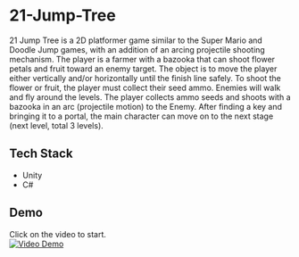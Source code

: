 # 21-Jump-Tree
21 Jump Tree is a 2D platformer game similar to the Super Mario and Doodle Jump games, with an addition of an arcing projectile shooting mechanism. The player is a farmer with a bazooka that can shoot flower petals and fruit toward an enemy target. The object is to move the player either vertically and/or horizontally until the finish line safely. To shoot the flower or fruit, the player must collect their seed ammo. Enemies will walk and fly around the levels. The player collects ammo seeds and shoots with a bazooka in an arc (projectile motion) to the Enemy. After finding a key and bringing it to a portal, the main character can move on to the next stage (next level, total 3 levels).


## Tech Stack
- Unity
- C#

## Demo 
Click on the video to start.
<br>
[![Video Demo](https://i9.ytimg.com/vi/zYqT30QFiT0/mq1.jpg?sqp=CJjAgbkG-oaymwEmCMACELQB8quKqQMa8AEB-AHwB4AC0AWKAgwIABABGEwgYChlMA8=&rs=AOn4CLAbOzLnqXI3UXBe0EMQ4eouHwhchw)](https://youtu.be/zYqT30QFiT0?si=KrKUWJCQDvndWd7Y)





